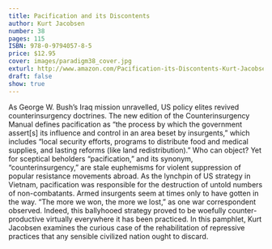 ```yaml
---
title: Pacification and its Discontents
author: Kurt Jacobsen
number: 38
pages: 115
ISBN: 978-0-9794057-8-5
price: $12.95
cover: images/paradigm38_cover.jpg
exturl: http://www.amazon.com/Pacification-its-Discontents-Kurt-Jacobsen/dp/0979405785/ref=sr_1_13?ie=UTF8&s=books&qid=1282925223&sr=8-13
draft: false
show: true
---
```

As George W. Bush’s Iraq mission unravelled, US policy elites revived counterinsurgency doctrines. The new edition of the Counterinsurgency Manual defines pacification as “the process by which the government assert\[s] its influence and control in an area beset by insurgents,” which includes “local security efforts, programs to distribute food and medical supplies, and lasting reforms (like land redistribution).” Who can object? Yet for sceptical beholders “pacification,” and its synonym, “counterinsurgency,” are stale euphemisms for violent suppression of popular resistance movements abroad. As the lynchpin of US strategy in Vietnam, pacification was responsible for the destruction of untold numbers of non-combatants. Armed insurgents seem at times only to have gotten in the way. “The more we won, the more we lost,” as one war correspondent observed. Indeed, this ballyhooed strategy proved to be woefully counter-productive virtually everywhere it has been practiced. In this pamphlet, Kurt Jacobsen examines the curious case of the rehabilitation of repressive practices that any sensible civilized nation ought to discard.